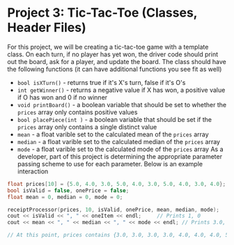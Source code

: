 # Project 3: Tic-Tac-Toe (Classes, Header Files)

For this project, we will be creating a tic-tac-toe game with a template class. On each turn, if no player has yet won, the driver code should print out the board, ask for a player, and update the board. The class should have the following functions (it can have additional functions you see fit as well)

* `bool isXTurn()` - returns true if it's X's turn, false if it's O's
* `int getWinner()` - returns a negative value if X has won, a positive value if O has won and 0 if no winner
* `void printBoard()` - a boolean variable that should be set to whether the `prices` array only contains positive values
* `bool placePiece(int )` - a boolean variable that should be set if the `prices` array only contains a single distinct value
* `mean` - a float varible set to the calculated mean of the `prices` array
* `median` - a float varible set to the calculated median of the `prices` array
* `mode` - a float varible set to the calculated mode of the `prices` array
As a developer, part of this project is determining the appropriate parameter passing scheme to use for each parameter. Below is an example interaction

```C++
float prices[10] = {5.0, 4.0, 3.0, 5.0, 4.0, 3.0, 5.0, 4.0, 3.0, 4.0};
bool isValid = false, onePrice = false;
float mean = 0, median = 0, mode = 0;

receiptProcessor(prices, 10, isValid, onePrice, mean, median, mode);
cout << isValid << ", " << oneItem << endl;     // Prints 1, 0
cout << mean << ", " << median << ", " << mode << endl; // Prints 3.0, 4.0, 3.0

// At this point, prices contains {3.0, 3.0, 3.0, 3.0, 4.0, 4.0, 4.0, 5.0, 5.0, 5.0}
```


